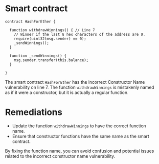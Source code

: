 # Smart contract

```solidity
contract HashForEther {

  function withdrawWinnings() { // Line 7
    // Winner if the last 8 hex characters of the address are 0. 
    require(uint32(msg.sender) == 0);
    _sendWinnings();
  }
  
  function _sendWinnings() {
    msg.sender.transfer(this.balance);
  }
     
}
```

The smart contract `HashForEther` has the Incorrect Constructor Name vulnerability on line 7. The function `withdrawWinnings` is mistakenly named as if it were a constructor, but it is actually a regular function.

# Remediations

- Update the function `withdrawWinnings` to have the correct function name.
- Ensure that constructor functions have the same name as the smart contract.

By fixing the function name, you can avoid confusion and potential issues related to the incorrect constructor name vulnerability.